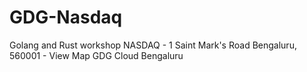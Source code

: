 # GDG-Nasdaq
Golang and Rust workshop
NASDAQ - 1 Saint Mark's Road Bengaluru, 560001 - View Map
GDG Cloud Bengaluru
